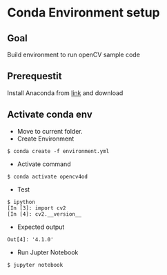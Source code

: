 # Conda Environment setup

## Goal

Build environment to run openCV sample code

## Prerequestit

Install Anaconda from [link](https://anaconda.org) and download

## Activate conda env

* Move to current folder.
* Create Environment

```console
$ conda create -f environment.yml
``` 

* Activate command

``` 
$ conda activate opencv4od
```

* Test 

```
$ ipython
[In [3]: import cv2
[In [4]: cv2.__version__
```

* Expected output

```
Out[4]: '4.1.0'
```

* Run Jupter Notebook
```
$ jupyter notebook
```

